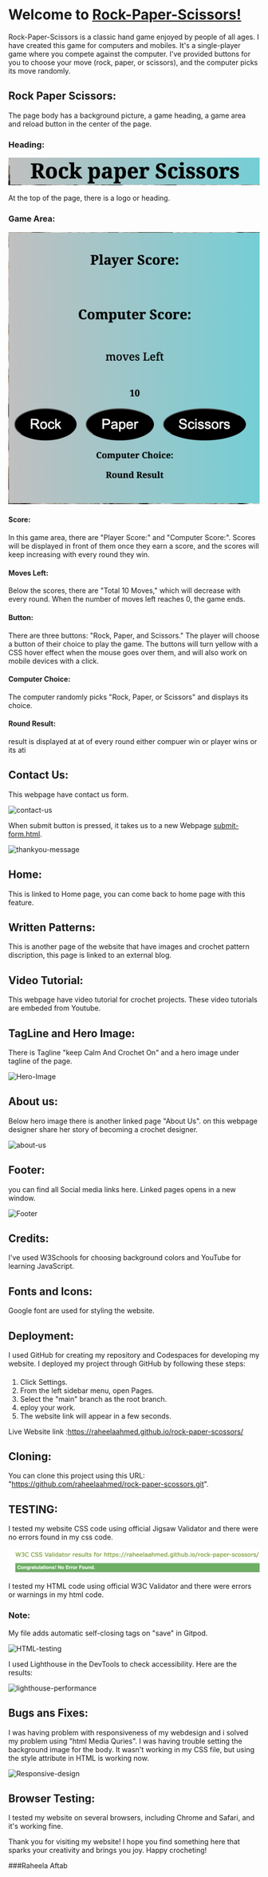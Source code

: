 # Welcome to [Rock-Paper-Scissors!](https://raheelaahmed.github.io/rock-paper-scossors/)


Rock-Paper-Scissors is a classic hand game enjoyed by people of all ages. I have created this game for computers and mobiles. It's a single-player game where you compete against the computer. I've provided buttons for you to choose your move (rock, paper, or scissors), and the computer picks its move randomly.
 


## Rock Paper Scissors:

The page body has a background picture, a game heading, a game area and reload button in the center of the page.




### Heading:






![Logo](documents/screenshots/heading.png)





At the top of the page, there is a logo or heading.




### Game Area:




![game area](documents/screenshots/game-area.png)



#### Score:


In this game area, there are "Player Score:" and "Computer Score:". Scores will be displayed in front of them once they earn a score, and the scores will keep increasing with every round they win.



#### Moves Left:

Below the scores, there are "Total 10 Moves," which will decrease with every round. When the number of moves left reaches 0, the game ends.



#### Button:


There are three buttons: "Rock, Paper, and Scissors." The player will choose a button of their choice to play the game. The buttons will turn yellow with a CSS hover effect when the mouse goes over them, and will also work on mobile devices with a click.

#### Computer Choice:

The computer randomly picks "Rock, Paper, or Scissors" and displays its choice.


#### Round Result:



result is displayed at at of every round either compuer win or player wins or its ati














## Contact Us:
 This webpage have contact us form.



![contact-us](documents/screenshots/contactus.png)





When submit button is pressed, it takes us to a new Webpage [submit-form.html](https://raheelaahmed.github.io/crochet-guide/submit-form.html?name=raheela&email=raheela%40gmail.com&message=hjkhj).






![thankyou-message](documents/screenshots/thankyou.png)








## Home: 
This is linked to Home page, you can come back to home page with this feature.


## Written Patterns:
This is another page of the website that have images and  crochet pattern discription, this page is linked to an external blog.




## Video Tutorial:
This  webpage  have video tutorial for crochet projects. These video tutorials are embeded from Youtube.



## TagLine and Hero Image:

There is Tagline "keep Calm And Crochet On" and  a hero image under tagline of the page.



 ![Hero-Image](documents/screenshots/home.png)




## About us:
 
 
 Below hero image there is another linked page "About Us".
 on this webpage designer share her story of becoming a crochet designer.
 



![about-us](documents/screenshots/about-us.png)



## Footer:
 you can find all Social media links here. Linked pages opens in a new window.


 ![Footer](assets/images/footer.png)




## Credits:
I've used W3Schools for choosing background colors and YouTube for learning JavaScript.



## Fonts and Icons:
 Google font are used for styling the website.



## Deployment:

I used GitHub for creating my repository and Codespaces for developing my website. I deployed my project through GitHub by following these steps:


####

1. Click Settings.
1. From the left sidebar menu, open Pages.
1. Select the "main" branch as the root branch.
1. eploy your work.
1. The website link will appear in a few seconds.


Live Website link :https://raheelaahmed.github.io/rock-paper-scossors/



## Cloning:

 You can clone this project using this URL: "https://github.com/raheelaahmed/rock-paper-scossors.git".





## TESTING: 

I tested my website  CSS code using official Jigsaw Validator and there were no errors found in my css code.






![css-validation](documents/screenshots/css-validation.png)






I tested my HTML code using official W3C Validator and there were errors or warnings in my html code.

### Note: 

My file adds automatic self-closing tags on "save" in Gitpod.





![HTML-testing](documents/screenshots/html-testing.png)











I used Lighthouse in the DevTools to check accessibility. Here are the results:







![lighthouse-performance](documents/screenshots/lighthouse.png)



## Bugs ans Fixes:

I was having problem with responsiveness of my webdesign and i solved my problem using "html Media Quries".
I was having trouble setting the background image for the body. It wasn't working in my CSS file, but using the style attribute in HTML is working now.





![Responsive-design](documents/screenshots/responsivene-design.png)


## Browser Testing:
I tested my website on several browsers, including Chrome and Safari, and it's working fine.







Thank you for visiting my website! I hope you find something here that sparks your creativity and brings you joy. Happy crocheting!








###Raheela Aftab
